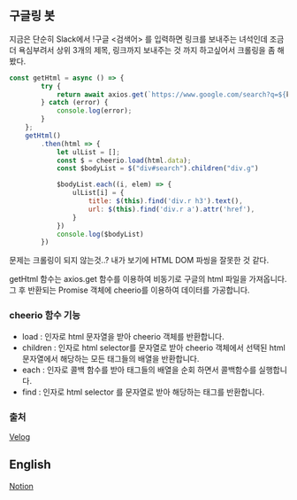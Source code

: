 ## 구글링 봇
지금은 단순히 Slack에서 !구글 <검색어> 를 입력하면 링크를 보내주는 녀석인데 조금 더 욕심부려서 상위 3개의 제목, 링크까지 보내주는 것 까지 하고싶어서 크롤링을 좀 해봤다.

```js
const getHtml = async () => {
        try {
            return await axios.get(`https://www.google.com/search?q=${koreanGooglingKeyword}`)
        } catch (error) {
            console.log(error);
        }
    };
    getHtml()
        .then(html => {
            let ulList = [];
            const $ = cheerio.load(html.data);
            const $bodyList = $("div#search").children("div.g")

            $bodyList.each((i, elem) => {
                ulList[i] = {
                    title: $(this).find('div.r h3').text(),
                    url: $(this).find('div.r a').attr('href'),
                }
            })
            console.log($bodyList)
        })
```
문제는 크롤링이 되지 않는것..? 내가 보기에 HTML DOM 파씽을 잘못한 것 같다.

getHtml 함수는 axios.get 함수를 이용하여 비동기로 구글의 html 파일을 가져옵니다. 그 후 반환되는 Promise 객체에 cheerio를 이용하여 데이터를 가공합니다.

### cheerio 함수 기능
- load : 인자로 html 문자열을 받아 cheerio 객체를 반환합니다.
- children : 인자로 html selector를 문자열로 받아 cheerio 객체에서 선택된 html 문자열에서 해당하는 모든 태그들의 배열을 반환합니다.
- each : 인자로 콜백 함수를 받아 태그들의 배열을 순회 하면서 콜백함수를 실행합니다.
- find : 인자로 html selector 를 문자열로 받아 해당하는 태그를 반환합니다.

### 출처
[Velog](https://velog.io/@yesdoing/Node.js-%EC%97%90%EC%84%9C-%EC%9B%B9-%ED%81%AC%EB%A1%A4%EB%A7%81%ED%95%98%EA%B8%B0-wtjugync1m)

## English
[Notion](https://www.notion.so/7-27-d4d128d8882d48c5b73e6deac68e7303)